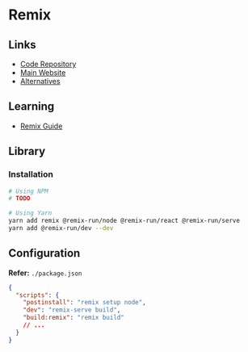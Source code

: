 # Remix

<!--
https://github.com/darenmalfait/daren.be
https://metronome.sh
-->

## Links

- [Code Repository](https://github.com/remix-run/remix)
- [Main Website](https://remix.run/)
- [Alternatives](/alternatives.md#react-framework)

## Learning

- [Remix Guide](https://remix.guide)

## Library

### Installation

```sh
# Using NPM
# TODO

# Using Yarn
yarn add remix @remix-run/node @remix-run/react @remix-run/serve
yarn add @remix-run/dev --dev
```

## Configuration

**Refer:** `./package.json`

```json
{
  "scripts": {
    "postinstall": "remix setup node",
    "dev": "remix-serve build",
    "build:remix": "remix build"
    // ...
  }
}
```
